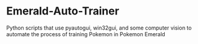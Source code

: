 # Emerald-Auto-Trainer

Python scripts that use pyautogui, win32gui, and some computer vision to automate the process of training Pokemon in Pokemon Emerald
